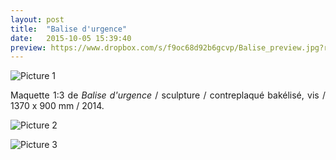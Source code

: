 ```yaml
---
layout: post
title:  "Balise d'urgence"
date:   2015-10-05 15:39:40
preview: https://www.dropbox.com/s/f9oc68d92b6gcvp/Balise_preview.jpg?raw=1
---
```


![Picture 1](https://www.dropbox.com/s/51s8imcvp2erp3u/Balise_maquette_1_3_2014.jpg?raw=1)

<p style="text-align:justify">
Maquette 1:3 de <span style="font-style: italic;">Balise d'urgence</span>   / sculpture / contreplaqu&eacute; bak&eacute;lis&eacute;, vis / 1370 x 900 mm / 2014.
</p>

![Picture 2](https://www.dropbox.com/s/adkp2kk1tx90hgj/Balise_plan_2013%282%29.jpeg?raw=1)

![Picture 3](https://www.dropbox.com/s/2trjrtiaw7nync2/Balise_plan_2013.jpeg?raw=1)
